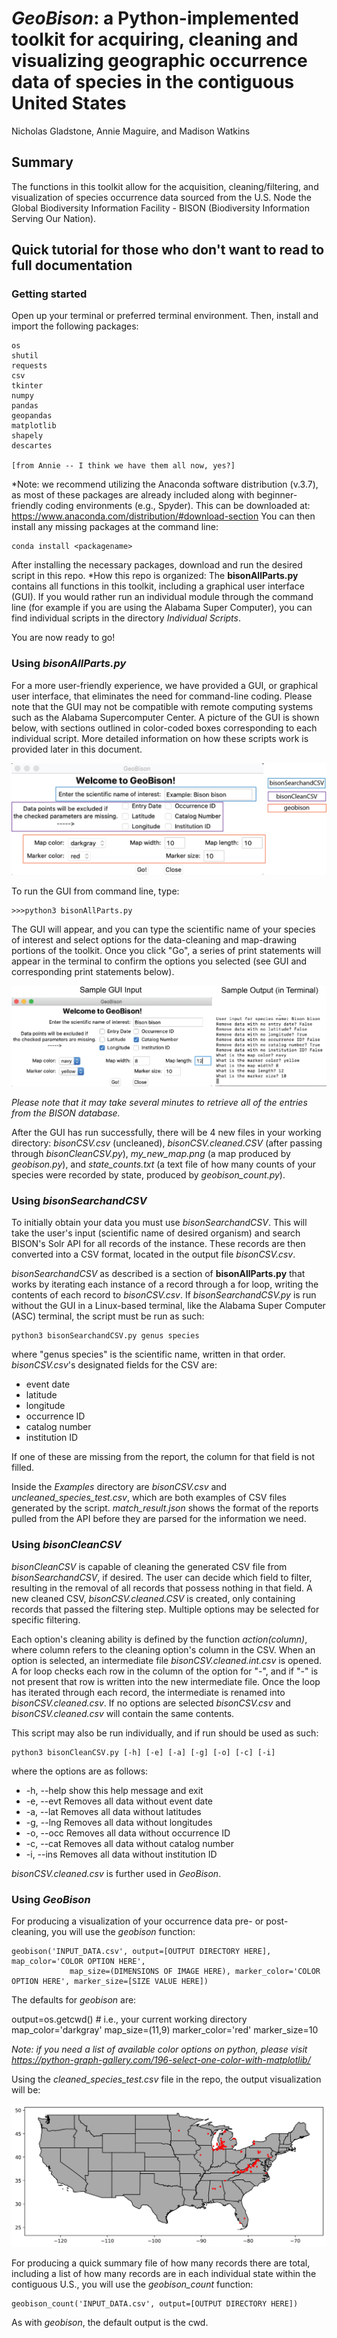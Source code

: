 # *GeoBison*: a Python-implemented toolkit for acquiring, cleaning and visualizing geographic occurrence data of species in the contiguous United States

Nicholas Gladstone, Annie Maguire, and Madison Watkins

## Summary

The functions in this toolkit allow for the acquisition, cleaning/filtering, and visualization of species occurrence data sourced from the U.S. Node the Global Biodiversity Information Facility - BISON (Biodiversity Information Serving Our Nation).

## Quick tutorial for those who don't want to read to full documentation

### Getting started

Open up your terminal or preferred terminal environment. Then, install and import the following packages:

```
os
shutil
requests
csv
tkinter
numpy
pandas
geopandas
matplotlib
shapely
descartes

[from Annie -- I think we have them all now, yes?]

```
*Note: we recommend utilizing the Anaconda software distribution (v.3.7), as most of these packages are already included along with beginner-friendly coding environments (e.g., Spyder). This can be downloaded at: https://www.anaconda.com/distribution/#download-section
You can then install any missing packages at the command line:
```
conda install <packagename>
```


After installing the necessary packages, download and run the desired script in this repo.
*How this repo is organized: The **bisonAllParts.py** contains all functions in this toolkit, including a graphical user interface (GUI). If you would rather run an individual module through the command line (for example if you are using the Alabama Super Computer), you can find individual scripts in the directory *Individual Scripts*.

You are now ready to go!

### Using *bisonAllParts.py*

For a more user-friendly experience, we have provided a GUI, or graphical user interface, that eliminates the need for command-line coding. Please note that the GUI may not be compatible with remote computing systems such as the Alabama Supercomputer Center. A picture of the GUI is shown below, with sections outlined in color-coded boxes corresponding to each individual script. More detailed information on how these scripts work is provided later in this document.

![](Examples/GUI_Labels.png)

To run the GUI from command line, type:
```
>>>python3 bisonAllParts.py
```
The GUI will appear, and you can type the scientific name of your species of interest and select options for the data-cleaning and map-drawing portions of the toolkit. Once you click "Go", a series of print statements will appear in the terminal to confirm the options you selected (see GUI and corresponding print statements below).

![](Examples/GUI_Terminal_Output.png)

*Please note that it may take several minutes to retrieve all of the entries from the BISON database.*

After the GUI has run successfully, there will be 4 new files in your working directory: *bisonCSV.csv* (uncleaned), *bisonCSV.cleaned.CSV* (after passing through *bisonCleanCSV.py*), *my_new_map.png* (a map produced by *geobison.py*), and *state_counts.txt* (a text file of how many counts of your species were recorded by state, produced by *geobison_count.py*). 

### Using *bisonSearchandCSV*

To initially obtain your data you must use *bisonSearchandCSV*. This will take the user's input (scientific name of desired organism) and search BISON's Solr API for all records of the instance. These records are then converted into a CSV format, located in the output file *bisonCSV.csv*.

*bisonSearchandCSV* as described is a section of **bisonAllParts.py** that works by iterating each instance of a record through a for loop, writing the contents of each record to *bisonCSV.csv*. If *bisonSearchandCSV.py* is run without the GUI in a Linux-based terminal, like the Alabama Super Computer (ASC) terminal, the script must be run as such:

```
python3 bisonSearchandCSV.py genus species
```
where "genus species" is the scientific name, written in that order. *bisonCSV.csv*'s designated fields for the CSV are:
- event date
- latitude
- longitude
- occurrence ID
- catalog number
- institution ID

If one of these are missing from the report, the column for that field is not filled.

Inside the *Examples* directory are *bisonCSV.csv* and *uncleaned_species_test.csv*, which are both examples of CSV files generated by the script. *match_result.json* shows the format of the reports pulled from the API before they are parsed for the information we need.

### Using *bisonCleanCSV*

*bisonCleanCSV* is capable of cleaning the generated CSV file from *bisonSearchandCSV*, if desired. The user can decide which field to filter, resulting in the removal of all records that possess nothing in that field. A new cleaned CSV, *bisonCSV.cleaned.CSV* is created, only containing records that passed the filtering step. Multiple options may be selected for specific filtering.

Each option's cleaning ability is defined by the function *action(column)*, where column refers to the cleaning option's column in the CSV. When an option is selected, an intermediate file *bisonCSV.cleaned.int.csv* is opened. A for loop checks each row in the column of the option for "-", and if "-" is not present that row is written into the new intermediate file. Once the loop has iterated through each record, the intermediate is renamed into *bisonCSV.cleaned.csv*. If no options are selected *bisonCSV.csv* and *bisonCSV.cleaned.csv* will contain the same contents.

This script may also be run individually, and if run should be used as such:

```
python3 bisonCleanCSV.py [-h] [-e] [-a] [-g] [-o] [-c] [-i]
```

where the options are as follows:
- -h, --help  show this help message and exit
-  -e, --evt   Removes all data without event date
-  -a, --lat   Removes all data without latitudes
-  -g, --lng   Removes all data without longitudes
-  -o, --occ   Removes all data without occurrence ID
-  -c, --cat   Removes all data without catalog number
-  -i, --ins   Removes all data without institution ID

*bisonCSV.cleaned.csv* is further used in *GeoBison*.

### Using *GeoBison*

For producing a visualization of your occurrence data pre- or post- cleaning, you will use the *geobison* function:

```
geobison('INPUT_DATA.csv', output=[OUTPUT DIRECTORY HERE], map_color='COLOR OPTION HERE',
             map_size=(DIMENSIONS OF IMAGE HERE), marker_color='COLOR OPTION HERE', marker_size=[SIZE VALUE HERE])
```

The defaults for *geobison* are:

output=os.getcwd()  # i.e., your current working directory
map_color='darkgray'
map_size=(11,9)
marker_color='red'
marker_size=10

*Note: if you need a list of available color options on python, please visit https://python-graph-gallery.com/196-select-one-color-with-matplotlib/*

Using the *cleaned_species_test.csv* file in the repo, the output visualization will be:

![](Examples/example_map.png)

For producing a quick summary file of how many records there are total, including a list of how many records are in each individual state within the contiguous U.S., you will use the *geobison_count* function:

```
geobison_count('INPUT_DATA.csv', output=[OUTPUT DIRECTORY HERE])
```

As with *geobison*, the default output is the cwd.



